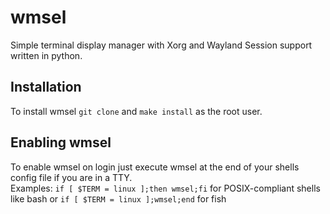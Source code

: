 # wmsel
Simple terminal display manager with Xorg and Wayland Session support written in python.

## Installation
To install wmsel `git clone` and `make install` as the root user.

## Enabling wmsel
To enable wmsel on login just execute wmsel at the end of your shells config file if you are in a TTY.
<br />Examples: `if [ $TERM = linux ];then wmsel;fi` for POSIX-compliant shells like bash or `if [ $TERM = linux ];wmsel;end` for fish 
